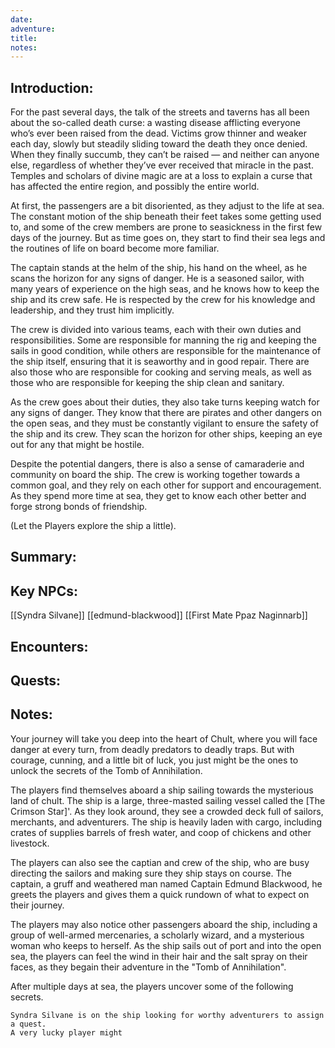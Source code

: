 ```yaml
---
date: 
adventure:
title:
notes:
---
```

## 

## Introduction:
For the past several days, the talk of the streets and taverns has all been about the so-called death curse: a wasting disease afflicting everyone who’s ever been raised from the dead. Victims grow thinner and weaker each day, slowly but steadily sliding toward the death they once denied. When they finally succumb, they can’t be raised — and neither can anyone else, regardless of whether they’ve ever received that miracle in the past. Temples and scholars of divine magic are at a loss to explain a curse that has affected the entire region, and possibly the entire world.

At first, the passengers are a bit disoriented, as they adjust to the life at sea. The constant motion of the ship beneath their feet takes some getting used to, and some of the crew members are prone to seasickness in the first few days of the journey. But as time goes on, they start to find their sea legs and the routines of life on board become more familiar.

The captain stands at the helm of the ship, his hand on the wheel, as he scans the horizon for any signs of danger. He is a seasoned sailor, with many years of experience on the high seas, and he knows how to keep the ship and its crew safe. He is respected by the crew for his knowledge and leadership, and they trust him implicitly.

The crew is divided into various teams, each with their own duties and responsibilities. Some are responsible for manning the rig and keeping the sails in good condition, while others are responsible for the maintenance of the ship itself, ensuring that it is seaworthy and in good repair. There are also those who are responsible for cooking and serving meals, as well as those who are responsible for keeping the ship clean and sanitary.

As the crew goes about their duties, they also take turns keeping watch for any signs of danger. They know that there are pirates and other dangers on the open seas, and they must be constantly vigilant to ensure the safety of the ship and its crew. They scan the horizon for other ships, keeping an eye out for any that might be hostile.

Despite the potential dangers, there is also a sense of camaraderie and community on board the ship. The crew is working together towards a common goal, and they rely on each other for support and encouragement. As they spend more time at sea, they get to know each other better and forge strong bonds of friendship.


(Let the Players explore the ship a little).

## Summary: 


## Key NPCs:

[[Syndra Silvane]]
[[edmund-blackwood]]
[[First Mate Ppaz Naginnarb]]


## Encounters: 


## Quests:


## Notes:

Your journey will take you deep into the heart of Chult, where you will face danger at every turn, from deadly predators to deadly traps. But with courage, cunning, and a little bit of luck, you just might be the ones to unlock the secrets of the Tomb of Annihilation.

The players find themselves aboard a ship sailing towards the mysterious land of chult. The ship is a large, three-masted sailing vessel called the [The Crimson Star]'. As they look around, they see a crowded deck full of sailors, merchants, and adventurers. The ship is heavily laden with cargo, including crates of supplies barrels of fresh water, and coop of chickens and other livestock.

The players can also see the captian and crew of the ship, who are busy directing the sailors and making sure they ship stays on course. The captain, a gruff and weathered man named Captain Edmund Blackwood, he greets the players and gives them a quick rundown of what to expect on their journey.

The players may also notice other passengers aboard the ship, including a group of well-armed mercenaries, a scholarly wizard, and a mysterious woman who keeps to herself. As the ship sails out of port and into the open sea, the players can feel the wind in their hair and the salt spray on their faces, as they begain their adventure in the "Tomb of Annihilation".

After multiple days at sea, the players uncover some of the following secrets.

	Syndra Silvane is on the ship looking for worthy adventurers to assign a quest. 
	A very lucky player might 

